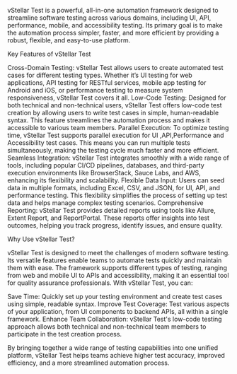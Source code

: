 vStellar Test is a powerful, all-in-one automation framework designed to streamline software testing across various domains, including UI, API, performance, mobile, and accessibility testing. Its primary goal is to make the automation process simpler, faster, and more efficient by providing a robust, flexible, and easy-to-use platform.
 

Key Features of vStellar Test

Cross-Domain Testing: vStellar Test allows users to create automated test cases for different testing types. Whether it’s UI testing for web applications, API testing for RESTful services, mobile app testing for Android and iOS, or performance testing to measure system responsiveness, vStellar Test covers it all.
Low-Code Testing: Designed for both technical and non-technical users, vStellar Test offers low-code test creation by allowing users to write test cases in simple, human-readable syntax. This feature streamlines the automation process and makes it accessible to various team members.
Parallel Execution: To optimize testing time, vStellar Test supports parallel execution for UI ,API,Performance and Accessibility test cases. This means you can run multiple tests simultaneously, making the testing cycle much faster and more efficient.
Seamless Integration: vStellar Test integrates smoothly with a wide range of tools, including popular CI/CD pipelines, databases, and third-party execution environments like BrowserStack, Sauce Labs, and AWS, enhancing its flexibility and scalability.
Flexible Data Input: Users can seed data in multiple formats, including Excel, CSV, and JSON, for UI, API, and performance testing. This flexibility simplifies the process of setting up test data and helps manage complex testing scenarios.
Comprehensive Reporting: vStellar Test provides detailed reports using tools like Allure, Extent Report, and ReportPortal. These reports offer insights into test outcomes, helping you track progress, identify issues, and ensure quality.
 
Why Use vStellar Test?
 
vStellar Test is designed to meet the challenges of modern software testing. Its versatile features enable teams to automate tests quickly and maintain them with ease. The framework supports different types of testing, ranging from web and mobile UI to APIs and accessibility, making it an essential tool for quality assurance professionals. With vStellar Test, you can:
 

Save Time: Quickly set up your testing environment and create test cases using simple, readable syntax.
Improve Test Coverage: Test various aspects of your application, from UI components to backend APIs, all within a single framework.
Enhance Team Collaboration: vStellar Test's low-code testing approach allows both technical and non-technical team members to participate in the test creation process.
 
By bringing together a wide range of testing capabilities into one unified platform, vStellar Test helps teams achieve higher test accuracy, improved efficiency, and a more streamlined automation process.
